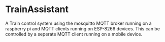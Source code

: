 # TrainAssistant
A Train control system using the mosquitto MQTT broker running on a raspberry pi and MQTT clients running on ESP-8266 devices. This can be controlled by a seperate MQTT client running on a mobile device.
